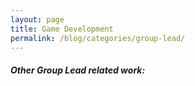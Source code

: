 ```yaml
---
layout: page
title: Game Development
permalink: /blog/categories/group-lead/
---
```


<h5> Other Group Lead related work: </h5>

<div class="card">

</div>

